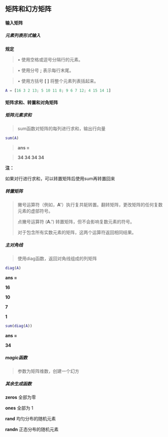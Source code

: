 ## 矩阵和幻方矩阵

#### 输入矩阵

##### 元素列表形式输入

**规定**

>• 使用空格或逗号分隔行的元素。

> • 使用分号 **;** 表示每行末尾。

> • 使用方括号 **[ ]** 将整个元素列表括起来。

```matlab
A = [16 3 2 13; 5 10 11 8; 9 6 7 12; 4 15 14 1]
```



#### 矩阵求和、转置和对角矩阵

##### 矩阵元素求和

> sum函数对矩阵的每列进行求和，输出行向量

```matlab
sum(A)
```

>**ans =**

> **34 34 34 34**

**注：**

如果对行进行求和，可以转置矩阵后使用sum再转置回来



##### 转置矩阵

>撇号运算符（例如，**A'**）执行复共轭转置。翻转矩阵，更改矩阵的任何复数元素的虚部符号。
>
>点撇号运算符 (**A.'**) 转置矩阵，但不会影响复数元素的符号。
>
>对于包含所有实数元素的矩阵，这两个运算符返回相同结果。



##### 主对角线

> 使用diag函数，返回对角线组成的列矩阵

```matlab
diag(A)
```

**ans =**

 **16**

 **10**

 **7**

 **1**

```matlab
sum(diag(A))
```

**ans =**

 **34**



##### magic函数

> 参数为矩阵维数，创建一个幻方



##### 其余生成函数

**zeros** 		全部为零

**ones** 		 全部为 1

**rand** 		 均匀分布的随机元素

**randn** 		正态分布的随机元素

